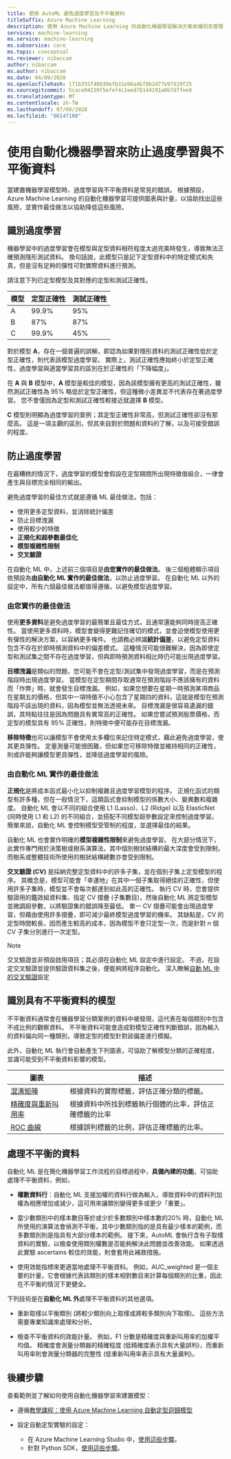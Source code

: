 ```yaml
---
title: 使用 AutoML 避免過度學習及不平衡資料
titleSuffix: Azure Machine Learning
description: 使用 Azure Machine Learning 的自動化機器學習解決方案來識別及管理 ML 模型的常見錯誤。
services: machine-learning
ms.service: machine-learning
ms.subservice: core
ms.topic: conceptual
ms.reviewer: nibaccam
author: nibaccam
ms.author: nibaccam
ms.date: 04/09/2020
ms.openlocfilehash: 171b355f40939efb31e96a4bf8b2d77e97d19f25
ms.sourcegitcommit: 5cace04239f5efef4c1eed78144191a8b7d7fee8
ms.translationtype: MT
ms.contentlocale: zh-TW
ms.lasthandoff: 07/08/2020
ms.locfileid: "86147100"
---
```

# <a name="prevent-overfitting-and-imbalanced-data-with-automated-machine-learning"></a>使用自動化機器學習來防止過度學習與不平衡資料

當建置機器學習模型時，過度學習與不平衡資料是常見的錯誤。 根據預設，Azure Machine Learning 的自動化機器學習可提供圖表與計量，以協助找出這些風險，並實作最佳做法以協助降低這些風險。 

## <a name="identify-over-fitting"></a>識別過度學習

機器學習中的過度學習會在模型與定型資料相符程度太過完美時發生，導致無法正確預測隱形測試資料。 換句話說，此模型只是記下定型資料中的特定模式和失真，但是沒有足夠的彈性可對實際資料進行預測。

請注意下列已定型模型及其對應的定型和測試正確性。

| 模型 | 定型正確性 | 測試正確性 |
|-------|----------------|---------------|
| A | 99.9% | 95% |
| B | 87% | 87% |
| C | 99.9% | 45% |

對於模型 **A**，存在一個普遍的誤解，即認為如果對隱形資料的測試正確性低於定型正確性，則代表該模型過度學習。 實際上，測試正確性應始終小於定型正確性，過度學習與適當學習其的區別在於正確性的「下降幅度」。 

在 **A** 與 **B** 模型中，**A** 模型是較佳的模型，因為該模型擁有更高的測試正確性，雖然測試正確性為 95% 略低於定型正確性，但這種微小差異並不代表存在著過度學習。 您不會僅因為定型和測試正確性較接近就選擇 **B** 模型。

**C** 模型則明顯為過度學習的案例；其定型正確性非常高，但測試正確性卻沒有那麼高。 這是一項主觀的區別，但其來自對於問題和資料的了解，以及可接受錯誤的程度。

## <a name="prevent-over-fitting"></a>防止過度學習

在最糟糕的情況下，過度學習的模型會假設在定型期間所出現特徵值組合，一律會產生與目標完全相同的輸出。

避免過度學習的最佳方式就是遵循 ML 最佳做法，包括：

* 使用更多定型資料，並消除統計偏差
* 防止目標洩漏
* 使用較少的特徵
* **正規化和超參數最佳化**
* **模型複雜性限制**
* **交叉驗證**

在自動化 ML 中，上述前三個項目是**由您實作的最佳做法**。 後三個粗體顯示項目依預設為**由自動化 ML 實作的最佳做法**，以防止過度學習。 在自動化 ML 以外的設定中，所有六個最佳做法都值得遵循，以避免模型過度學習。

### <a name="best-practices-you-implement"></a>由您實作的最佳做法

使用**更多資料**是避免過度學習的最簡單且最佳方式，且通常還能夠同時提高正確性。 當使用更多資料時，模型會變得更難記住確切的模式，並會迫使模型使用更有彈性的解決方案，以容納更多條件。 也請務必辨識**統計偏差**，以避免定型資料包含不存在於即時預測資料中的偏差模式。 這種情況可能很難解決，因為即使定型和測試集之間不存在過度學習，但與即時預測資料相比時仍可能出現過度學習。

**目標洩漏**是類似的問題，您可能不會在定型/測試集中發現過度學習，而是在預測階段時出現過度學習。 當模型在定型期間存取通常在預測階段不應該擁有的資料而「作弊」時，就會發生目標洩漏。 例如，如果您想要在星期一時預測某項商品在星期五的價格，但其中一項特徵不小心包含了星期四的資料，這就是模型在預測階段不該出現的資料，因為模型並無法透視未來。 目標洩漏是很容易遺漏的錯誤，其特點往往是因為問題具有異常高的正確性。 如果您嘗試預測股票價格，而定型的模型具有 95% 正確性，則特徵中便可能存在目標洩漏。

**移除特徵**也可以讓模型不會使用太多欄位來記住特定模式，藉此避免過度學習，使其更具彈性。 定量測量可能很困難，但如果您可移除特徵並維持相同的正確性，則或許能夠讓模型更具彈性，並降低過度學習的風險。

### <a name="best-practices-automated-ml-implements"></a>由自動化 ML 實作的最佳做法

**正規化**是將成本函式最小化以抑制複雜且過度學習模型的程序。 正規化函式的類型有許多種，但在一般情況下，這類函式會抑制模型的係數大小、變異數和複雜度。 自動化 ML 會以不同的組合使用 L1 (Lasso)、L2 (Ridge) 以及 ElasticNet (同時使用 L1 和 L2) 的不同組合，並搭配不同模型超參數設定來控制過度學習。 簡單來說，自動化 ML 會控制模型受管制的程度，並選擇最佳的結果。

自動化 ML 也會實作明確的**模型複雜性限制**來避免過度學習。 在大部分情況下，此實作專門用於決策樹或樹系演算法，其中個別樹狀結構的最大深度會受到限制，而樹系或整體技術所使用的樹狀結構總數亦會受到限制。

**交叉驗證 (CV)** 是採納完整定型資料中的許多子集，並在個別子集上定型模型的程序。 其概念是，模型可能會「幸運地」在其中一個子集取得絕佳的正確性，但使用許多子集時，模型並不會每次都達到如此高的正確性。 執行 CV 時，您會提供驗證用的鑑效組資料集、指定 CV 摺疊 (子集數目)，然後自動化 ML 將定型模型並微調超參數，以將驗證集的錯誤降至最低。 單一 CV 摺疊可能會出現過度學習，但藉由使用許多摺疊，即可減少最終模型過度學習的機率。 其缺點是，CV 的定型時間較長，因而產生較高的成本，因為模型不會只定型一次，而是針對 *n* 個 CV 子集分別進行一次定型。 

> [!NOTE]
> 交叉驗證並非預設啟用項目；其必須在自動化 ML 設定中進行設定。 不過，在設定交叉驗證並提供驗證資料集之後，便能夠將程序自動化。 深入瞭解[自動 ML 中的交叉驗證](how-to-configure-cross-validation-data-splits.md)設定

<a name="imbalance"></a>

## <a name="identify-models-with-imbalanced-data"></a>識別具有不平衡資料的模型

不平衡資料通常會在機器學習分類案例的資料中被發現，這代表在每個類別中包含不成比例的觀察資料。 不平衡資料可能會造成對模型正確性判斷錯誤，因為輸入的資料偏向同一種類別，導致定型的模型針對該偏差進行模擬。 

此外，自動化 ML 執行會自動產生下列圖表，可協助了解模型分類的正確程度，並識可能受到不平衡資料影響的模型。

圖表| 描述
---|---
[混淆矩陣](how-to-understand-automated-ml.md#confusion-matrix)| 根據資料的實際標籤，評估正確分類的標籤。 
[精確度與重新叫用率](how-to-understand-automated-ml.md#precision-recall-chart)| 根據資料中所找到標籤執行個體的比率，評估正確標籤的比率 
[ROC 曲線](how-to-understand-automated-ml.md#roc)| 根據誤判標籤的比例，評估正確標籤的比率。

## <a name="handle-imbalanced-data"></a>處理不平衡的資料 

自動化 ML 是在簡化機器學習工作流程的目標過程中，**具備內建的功能**，可協助處理不平衡資料，例如， 

- **權數資料行**：自動化 ML 支援加權的資料行做為輸入，導致資料中的資料列加權為相應增加或減少，這可用來讓類別變得更多或更少「重要」。

- 當少數類別中的樣本數目等於或少於多數類別中樣本數的20% 時，自動化 ML 所使用的演算法會偵測不平衡，其中少數類別指的是具有最少樣本的範例，而多數類別則是指具有大部分樣本的範例。 接下來，AutoML 會執行含有子取樣資料的實驗，以檢查使用類別權數是否能夠解決此問題並改善效能。 如果透過此實驗 ascertains 較佳的效能，則會套用此補救措施。

- 使用效能指標來更適當地處理不平衡資料。 例如，AUC_weighted 是一個主要的計量，它會根據代表該類別的樣本相對數目來計算每個類別的比重，因此在不平衡的情況下更健全。

下列技術是在**自動化 ML 外**處理不平衡資料的其他選項。 

- 重新取樣以平衡類別 (將較少類別向上取樣或將較多類別向下取樣)。 這些方法需要專業知識來處理和分析。

- 檢查不平衡資料的效能計量。 例如，F1 分數是精確度與重新叫用率的加權平均值。 精確度會測量分類器的精確程度 (低精確度表示具有大量誤判)，而重新叫用率則會測量分類器的完整性 (低重新叫用率表示具有大量漏判)。

## <a name="next-steps"></a>後續步驟

查看範例並了解如何使用自動化機器學習來建置模型：

+ 遵循[教學課程：使用 Azure Machine Learning 自動定型迴歸模型](tutorial-auto-train-models.md)

+ 設定自動定型實驗的設定：
  + 在 Azure Machine Learning Studio 中，[使用這些步驟](how-to-use-automated-ml-for-ml-models.md)。
  + 針對 Python SDK，[使用這些步驟](how-to-configure-auto-train.md)。


